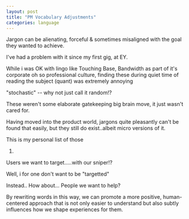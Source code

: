 ```yaml
---
layout: post
title: "PM Vocabulary Adjustments"
categories: language
---
```


Jargon can be alienating, forceful & sometimes misaligned with the goal they wanted to achieve.

I've had a problem with it since my first gig, at EY.

While i was OK with lingo like Touching Base, Bandwidth as part of it's corporate oh so professional culture,
finding these during quiet time of reading the subject (quant) was extremely annoying

"stochastic" -- why not just call it random!?

These weren't some elaborate gatekeeping big brain move, it just wasn't cared for.

Having moved into the product world, jargons quite pleasantly can't be found that easily, but they still do exist..albeit micro versions of it.

This is my personal list of those

1)
Users we want to target.....with our sniper!?

Well, i for one don't want to be "targetted"

Instead..
How about...
People we want to help?

By rewriting words in this way, we can promote a more positive, human-centered approach that is not only easier to understand but also subtly influences how we shape experiences for them.


